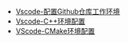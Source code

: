 - [Vscode-配置Github仓库工作环境](./VScode-配置Github写作环境/)
- [Vscode-C++环境配置](./VScode-C++环境配置/)
- [VScode-CMake环境配置](./VScode-CMake环境配置/)
